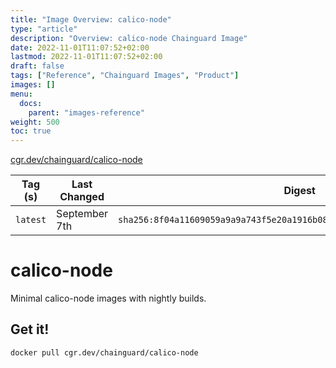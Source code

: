```yaml
---
title: "Image Overview: calico-node"
type: "article"
description: "Overview: calico-node Chainguard Image"
date: 2022-11-01T11:07:52+02:00
lastmod: 2022-11-01T11:07:52+02:00
draft: false
tags: ["Reference", "Chainguard Images", "Product"]
images: []
menu:
  docs:
    parent: "images-reference"
weight: 500
toc: true
---
```


[cgr.dev/chainguard/calico-node](https://github.com/chainguard-images/images/tree/main/images/calico-node)

| Tag (s)   | Last Changed  | Digest                                                                    |
|-----------|---------------|---------------------------------------------------------------------------|
|  `latest` | September 7th | `sha256:8f04a11609059a9a9a743f5e20a1916b083d5c916dd7632c2814d627561f2e7c` |

# calico-node

Minimal calico-node images with nightly builds.

## Get it!

```shell
docker pull cgr.dev/chainguard/calico-node
```

